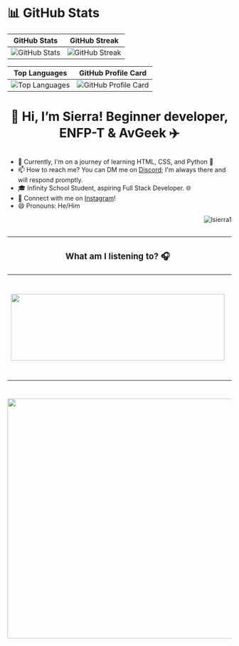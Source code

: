 # 📊 GitHub Stats
| GitHub Stats | GitHub Streak |
|--------------|---------------|
| ![GitHub Stats](https://github-readme-stats.vercel.app/api?username=LSierra1&theme=radical&hide_border=true&include_all_commits=true&count_private=true) | ![GitHub Streak](https://github-readme-streak-stats.herokuapp.com/?user=LSierra1&theme=radical&hide_border=true) |

| Top Languages | GitHub Profile Card |
|---------------|---------------------|
| ![Top Languages](https://github-readme-stats.vercel.app/api/top-langs/?username=LSierra1&theme=radical&hide_border=true&include_all_commits=true&count_private=true&layout=compact) | ![GitHub Profile Card](http://github-profile-summary-cards.vercel.app/api/cards/profile-details?username=LSierra1&theme=radical) |

# <p align="center">👋 Hi, I’m Sierra! Beginner developer, ENFP-T & AvGeek ✈️ </p>

- 🌱 Currently, I'm on a journey of learning HTML, CSS, and Python 🚀
- 📫 How to reach me? You can DM me on [Discord](https://discordapp.com/users/916018769342648330); I'm always there and will respond promptly.
- 🎓 Infinity School Student, aspiring Full Stack Developer. 🌐
- 🔗 Connect with me on [Instagram](https://www.instagram.com/sierra.for/)!
- 😄 Pronouns: He/Him
<p align="right"> <img src="https://komarev.com/ghpvc/?username=lsierra1&label=Profile%20views&color=blueviolet&style=for-the-badge" alt="lsierra1" /> </p>



##

| <h3>What am I listening to? 🎧</h3> | <h3>What am I doing? 💻</h3> |
|-----------------------------|---------------------|
| <img src="https://spotify-github-profile.vercel.app/api/view?uid=3163eqbhk34w56axibxhtwbk7jf4&cover_image=true&theme=novatorem&show_offline=true&background_color=121212&interchange=false&bar_color=53b14f&bar_color_cover=false" width="480" height="150"> | <img src="https://lanyard.cnrad.dev/api/916018769342648330?theme=dark&bg=1a1a1a&borderRadius=13px&idleMessage=Probably%20playing%20valorant.&showDisplayName=true" width="451" height="231"> |


#

<div align="center">
  <img src="https://media3.giphy.com/media/wKE989CzpMR5EMe6Zm/giphy.gif?cid=ecf05e47zbmgbjootu36fi2x6tltw9ceor0vzda4o8cbohb3&ep=v1_gifs_related&rid=giphy.gif&ct=g" width="960" height="540"/>
</div>

